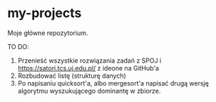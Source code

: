 # my-projects
Moje główne repozytorium. 

TO DO: 
1. Przenieść wszystkie rozwiązania zadań z SPOJ i https://satori.tcs.uj.edu.pl/ z ideone na GitHub'a
2. Rozbudować listę (strukturę danych) 
3. Po napisaniu quicksort'a, albo mergesort'a napisać drugą wersję algorytmu wyszukującego dominantę w zbiorze.
